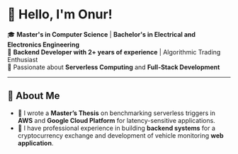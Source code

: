 # 👋 Hello, I'm Onur!  

🎓 **Master's in Computer Science** | **Bachelor's in Electrical and Electronics Engineering**  
💼 **Backend Developer with 2+ years of experience** | Algorithmic Trading Enthusiast  
🌟 Passionate about **Serverless Computing** and **Full-Stack Development**

---

## 🚀 About Me  

- 📜 I wrote a **Master’s Thesis** on benchmarking serverless triggers in **AWS** and **Google Cloud Platform** for latency-sensitive applications.  
- 🧩 I have professional experience in building **backend systems** for a cryptocurrency exchange and development of vehicle monitoring **web application**.
  
